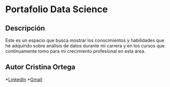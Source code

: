 # Portafolio Data Science

## Descripción
Este es un espacio que busca mostrar los conocimientos y habilidades que he adquirido sobre análisis de datos durante mi carrera y en los cursos que continuamente tomo para mi crecimiento profesional en esta área.

## Autor **Cristina Ortega**
*[LinkedIn](https://www.linkedin.com/in/cristina-mercedes-ortega-benavides-0230bb20b)
*[Gmail](cortegab@unal.edu.co)


